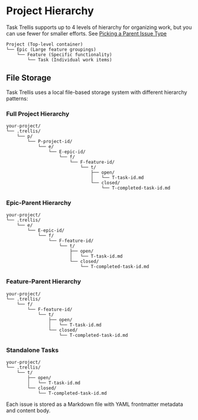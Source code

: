 # Project Hierarchy

Task Trellis supports up to 4 levels of hierarchy for organizing work, but you can use fewer for smaller efforts. See [Picking a Parent Issue Type](issues.md#picking-a-parent-issue-type)

```
Project (Top-level container)
└── Epic (Large feature groupings)
    └── Feature (Specific functionality)
        └── Task (Individual work items)
```

## File Storage

Task Trellis uses a local file-based storage system with different hierarchy patterns:

### Full Project Hierarchy

```
your-project/
└── .trellis/
    └── p/
        └── P-project-id/
            └── e/
                └── E-epic-id/
                    └── f/
                        └── F-feature-id/
                            └── t/
                                ├── open/
                                │   └── T-task-id.md
                                └── closed/
                                    └── T-completed-task-id.md
```

### Epic-Parent Hierarchy

```
your-project/
└── .trellis/
    └── e/
        └── E-epic-id/
            └── f/
                └── F-feature-id/
                    └── t/
                        ├── open/
                        │   └── T-task-id.md
                        └── closed/
                            └── T-completed-task-id.md
```

### Feature-Parent Hierarchy

```
your-project/
└── .trellis/
    └── f/
        └── F-feature-id/
            └── t/
                ├── open/
                │   └── T-task-id.md
                └── closed/
                    └── T-completed-task-id.md
```

### Standalone Tasks

```
your-project/
└── .trellis/
    └── t/
        ├── open/
        │   └── T-task-id.md
        └── closed/
            └── T-completed-task-id.md
```

Each issue is stored as a Markdown file with YAML frontmatter metadata and content body.
